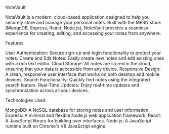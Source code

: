 NoteVault

NoteVault is a modern, cloud-based application designed to help you securely store and manage your personal notes. Built with the MERN stack (MongoDB, Express, React, Node.js), NoteVault provides a seamless experience for creating, editing, and accessing your notes from anywhere.

Features

User Authentication: Secure sign-up and login functionality to protect your notes.
Create and Edit Notes: Easily create new notes and edit existing ones with a rich text editor.
Cloud Storage: All notes are stored in the cloud, ensuring that your data is accessible from any device.
Responsive Design: A clean, responsive user interface that works on both desktop and mobile devices.
Search Functionality: Quickly find notes using the integrated search feature.
Real-Time Updates: Enjoy real-time updates and synchronization across all your devices.

Technologies Used

MongoDB: A NoSQL database for storing notes and user information.
Express: A minimal and flexible Node.js web application framework.
React: A JavaScript library for building user interfaces.
Node.js: A JavaScript runtime built on Chrome's V8 JavaScript engine.

